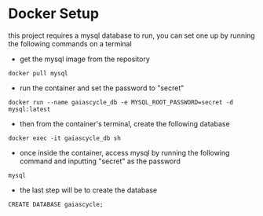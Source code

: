 # Docker Setup

this project requires a mysql database to run, you can set one up by
running the following commands on a terminal

- get the mysql image from the repository

```
docker pull mysql
```
- run the container and set the password to "secret"

```
docker run --name gaiascycle_db -e MYSQL_ROOT_PASSWORD=secret -d mysql:latest
```
- then from the container's terminal, create the following database

```
docker exec -it gaiascycle_db sh
```

- once inside the container, access mysql by running the following command and inputting "secret" as the password
```
mysql
```
- the last step will be to create the database

```
CREATE DATABASE gaiascycle;